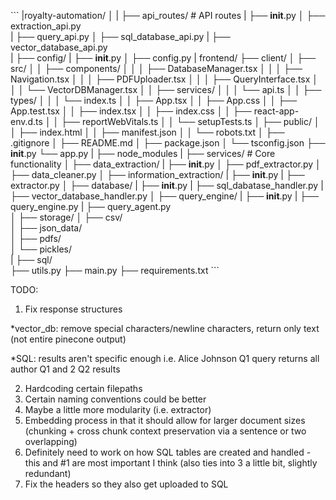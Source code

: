 \`\`\`
|royalty-automation/
│
|
├── api_routes/                    # API routes
|   ├── __init__.py
│   ├── extraction_api.py  
|   ├── query_api.py 
│   ├── sql_database_api.py
|   ├── vector_database_api.py   
| 
├── config/
|   ├── __init__.py
│   ├── config.py
|
frontend/
├── client/
│   ├── src/
│   │   ├── components/
│   │   │   ├── DatabaseManager.tsx
│   │   │   ├── Navigation.tsx
│   │   │   ├── PDFUploader.tsx
│   │   │   ├── QueryInterface.tsx
│   │   │   └── VectorDBManager.tsx
│   │   ├── services/
│   │   │   └── api.ts
│   │   ├── types/
│   │   │   └── index.ts
│   │   ├── App.tsx
│   │   ├── App.css
│   │   ├── App.test.tsx
│   │   ├── index.tsx
│   │   ├── index.css
│   │   ├── react-app-env.d.ts
│   │   ├── reportWebVitals.ts
│   │   └── setupTests.ts
│   ├── public/
│   │   ├── index.html
│   │   ├── manifest.json
│   │   └── robots.txt
│   ├── .gitignore
│   ├── README.md
│   ├── package.json
│   └── tsconfig.json
├── __init__.py
└── app.py
|
├── node_modules
|
├── services/               # Core functionality
│   ├── data_extraction/
|       ├── __init__.py
│       ├── pdf_extractor.py
│       ├── data_cleaner.py
│   ├── information_extraction/
|       ├── __init__.py
|       ├── extractor.py
│   ├── database/
|       ├── __init__.py
|       ├── sql_dabatase_handler.py
|       ├── vector_database_handler.py
│   ├── query_engine/
|       ├── __init__.py
|       ├── query_engine.py
|       ├── query_agent.py                 
│
├── storage/
│   ├── csv/          
│   ├── json_data/    
│   ├── pdfs/       
│   └── pickles/          
|   ├── sql/           
├── utils.py
├── main.py
├── requirements.txt
\`\`\`


TODO:
1. Fix response structures 

*vector_db: remove special characters/newline characters, return only text (not entire pinecone output)

*SQL: results aren't specific enough i.e. Alice Johnson Q1 query returns all author Q1 and 2 Q2 results 

2. Hardcoding certain filepaths
3. Certain naming conventions could be better
4. Maybe a little more modularity (i.e. extractor)
5. Embedding process in that it should allow for larger document sizes (chunking + cross chunk context preservation via a sentence or two overlapping)
6. Definitely need to work on how SQL tables are created and handled - this and #1 are most important I think (also ties into 3 a little bit, slightly redundant)
7. Fix the headers so they also get uploaded to SQL